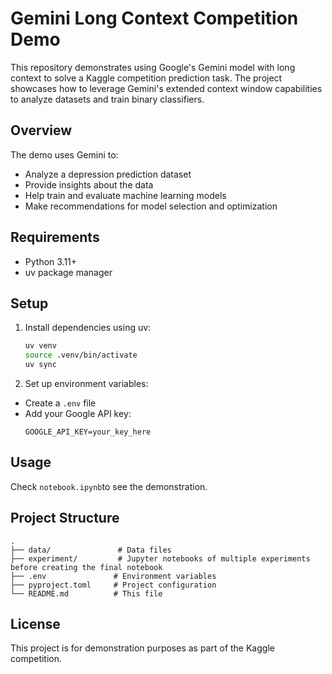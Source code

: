 # Gemini Long Context Competition Demo

This repository demonstrates using Google's Gemini model with long context to solve a Kaggle competition prediction task. The project showcases how to leverage Gemini's extended context window capabilities to analyze datasets and train binary classifiers.

## Overview

The demo uses Gemini to:
- Analyze a depression prediction dataset 
- Provide insights about the data
- Help train and evaluate machine learning models
- Make recommendations for model selection and optimization

## Requirements

- Python 3.11+
- uv package manager

## Setup

1. Install dependencies using uv:

    ```sh
    uv venv
    source .venv/bin/activate
    uv sync
    ```

2. Set up environment variables:
- Create a `.env` file
- Add your Google API key:
    ```
    GOOGLE_API_KEY=your_key_here
    ```

## Usage

Check `notebook.ipynb`to see the demonstration.

## Project Structure

```
.
├── data/               # Data files
├── experiment/         # Jupyter notebooks of multiple experiments before creating the final notebook
├── .env               # Environment variables
├── pyproject.toml     # Project configuration
└── README.md          # This file
```

## License

This project is for demonstration purposes as part of the Kaggle competition.